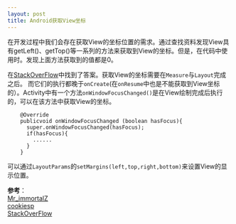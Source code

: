 ```yaml
---
layout: post
title: Android获取View坐标
---
```


在开发过程中我们会存在获取View的坐标位置的需求。通过查找资料发现View具有getLeft()、getTop()等一系列的方法来获取到View的坐标。但是，在代码中使用时。发现上面方法获取到的值都是0。

在[StackOverFlow](http://stackoverflow.com/questions/12052570/getright-getleft-gettop-returning-zero)中找到了答案。获取View的坐标需要在`Measure`与`Layout`完成之后。
而它们的执行都晚于`onCreate`(在`onResume`中也是不能获取到View坐标的）。Activity中有一个方法`onWindowFocusChanged()`是在View绘制完成后执行的，可以在该方法中获取View的坐标。
```
    @Override
    publicvoid onWindowFocusChanged (boolean hasFocus){
      super.onWindowFocusChanged(hasFocus);
      if(hasFocus){
    	......
      }
    }
```
可以通过`LayoutParams`的`setMargins(left,top,right,bottom)`来设置View的显示位置。


**参考**：    
[Mr_immortalZ](http://blog.csdn.net/mr_immortalz/article/details/51168278)    
[cookiesp](http://cookiesp.pixnet.net/blog/post/96269514)    
[StackOverFlow](http://stackoverflow.com/questions/12052570/getright-getleft-gettop-returning-zero)



